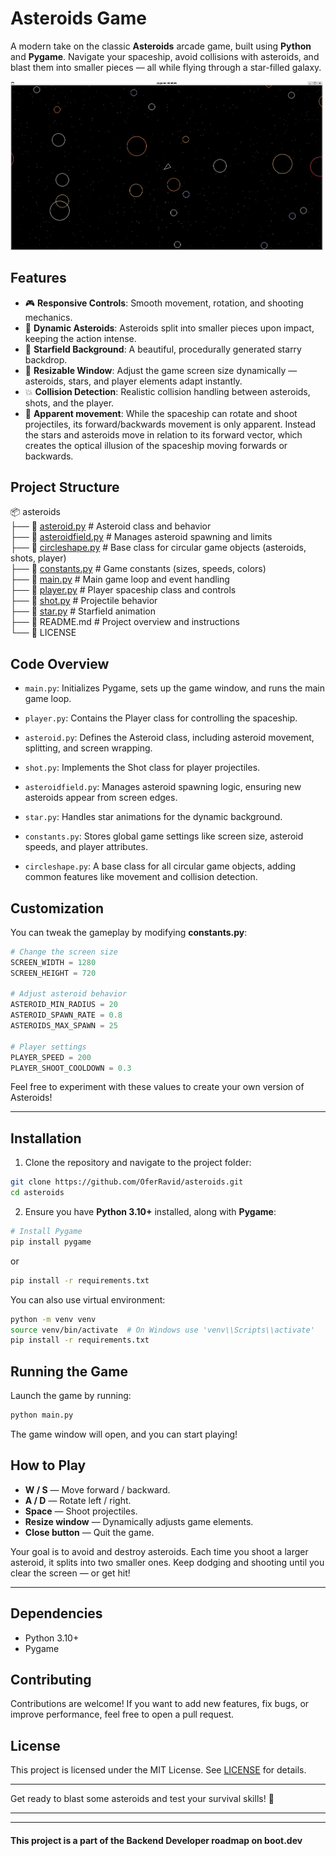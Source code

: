 # Asteroids Game

A modern take on the classic **Asteroids** arcade game, built using **Python** and **Pygame**. Navigate your spaceship, avoid collisions with asteroids, and blast them into smaller pieces — all while flying through a star-filled galaxy.

<img src="Asteroids_game.png" alt="Asteroids" width="500"/>

## Features

- 🎮 **Responsive Controls**: Smooth movement, rotation, and shooting mechanics.
- 🌠 **Dynamic Asteroids**: Asteroids split into smaller pieces upon impact, keeping the action intense.
- 🌌 **Starfield Background**: A beautiful, procedurally generated starry backdrop.
- 📏 **Resizable Window**: Adjust the game screen size dynamically — asteroids, stars, and player elements adapt instantly.
- 💥 **Collision Detection**: Realistic collision handling between asteroids, shots, and the player.
- 🚀 **Apparent movement**: While the spaceship can rotate and shoot projectiles, its forward/backwards movement is only apparent. Instead the stars and asteroids move in relation to its forward vector, which creates the optical illusion of the spaceship moving forwards or backwards.

## Project Structure

📦 asteroids   
├── 📄 [asteroid.py](https://github.com/OferRavid/asteroids/blob/master/asteroid.py)                 # Asteroid class and behavior    
├── 📄 [asteroidfield.py](https://github.com/OferRavid/asteroids/blob/master/asteroidfield.py) # Manages asteroid spawning and limits    
├── 📄 [circleshape.py](https://github.com/OferRavid/asteroids/blob/master/circleshape.py)    # Base class for circular game objects (asteroids, shots, player)    
├── 📄 [constants.py](https://github.com/OferRavid/asteroids/blob/master/constants.py)          # Game constants (sizes, speeds, colors)    
├── 📄 [main.py](https://github.com/OferRavid/asteroids/blob/master/main.py)                            # Main game loop and event handling    
├── 📄 [player.py](https://github.com/OferRavid/asteroids/blob/master/player.py)                       # Player spaceship class and controls    
├── 📄 [shot.py](https://github.com/OferRavid/asteroids/blob/master/shot.py)                               # Projectile behavior    
├── 📄 [star.py](https://github.com/OferRavid/asteroids/blob/master/star.py)                                # Starfield animation    
├── 📄 README.md                                                                                                                                                # Project overview and instructions    
└── 📄 LICENSE

## Code Overview

- `main.py`: Initializes Pygame, sets up the game window, and runs the main game loop.

- `player.py`: Contains the Player class for controlling the spaceship.

- `asteroid.py`: Defines the Asteroid class, including asteroid movement, splitting, and screen wrapping.

- `shot.py`: Implements the Shot class for player projectiles.

- `asteroidfield.py`: Manages asteroid spawning logic, ensuring new asteroids appear from screen edges.

- `star.py`: Handles star animations for the dynamic background.

- `constants.py`: Stores global game settings like screen size, asteroid speeds, and player attributes.

- `circleshape.py`: A base class for all circular game objects, adding common features like movement and collision detection.

## Customization

You can tweak the gameplay by modifying **constants.py**:

```python
# Change the screen size
SCREEN_WIDTH = 1280
SCREEN_HEIGHT = 720

# Adjust asteroid behavior
ASTEROID_MIN_RADIUS = 20
ASTEROID_SPAWN_RATE = 0.8
ASTEROIDS_MAX_SPAWN = 25

# Player settings
PLAYER_SPEED = 200
PLAYER_SHOOT_COOLDOWN = 0.3
```

Feel free to experiment with these values to create your own version of Asteroids!

---

## Installation


1. Clone the repository and navigate to the project folder:

```bash
git clone https://github.com/OferRavid/asteroids.git
cd asteroids
```

2. Ensure you have **Python 3.10+** installed, along with **Pygame**:

```bash
# Install Pygame
pip install pygame
```
or
```bash
pip install -r requirements.txt
```
You can also use virtual environment:
```bash
python -m venv venv
source venv/bin/activate  # On Windows use 'venv\\Scripts\\activate'
pip install -r requirements.txt
```


## Running the Game

Launch the game by running:

```bash
python main.py
```

The game window will open, and you can start playing!

## How to Play

- **W / S** — Move forward / backward.
- **A / D** — Rotate left / right.
- **Space** — Shoot projectiles.
- **Resize window** — Dynamically adjusts game elements.
- **Close button** — Quit the game.

Your goal is to avoid and destroy asteroids. Each time you shoot a larger asteroid, it splits into two smaller ones. Keep dodging and shooting until you clear the screen — or get hit!

---
## Dependencies

- Python 3.10+
- Pygame

## Contributing

Contributions are welcome! If you want to add new features, fix bugs, or improve performance, feel free to open a pull request.

## License

This project is licensed under the MIT License. See [LICENSE](https://github.com/OferRavid/asteroids/blob/master/LICENSE) for details.

---

Get ready to blast some asteroids and test your survival skills! 🚀

---
---
#### This project is a part of the Backend Developer roadmap on boot.dev
